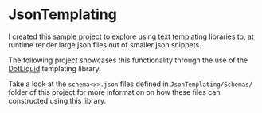 # JsonTemplating

I created this sample project to explore using text templating libraries to, at
runtime render large json files out of smaller json snippets.

The following project showcases this functionality through the use of the
[DotLiquid](https://github.com/dotliquid/dotliquid) templating library.

Take a look at the `schema<x>.json` files defined in `JsonTemplating/Schemas/` folder
of this project for more information on how these files can constructed using
this library.
